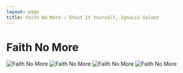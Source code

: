 ```yaml
---
layout: page
title: Faith No More : Shoot It Yourself, Ignacio Galvez
---
```


# Faith No More

![Faith No More](http://assets.farmhouse.co/publishing/1-shoot-it-yourself/images/faith-no-more-1.jpg)
![Faith No More](http://assets.farmhouse.co/publishing/1-shoot-it-yourself/images/faith-no-more-2.jpg)
![Faith No More](http://assets.farmhouse.co/publishing/1-shoot-it-yourself/images/faith-no-more-3.jpg)
![Faith No More](http://assets.farmhouse.co/publishing/1-shoot-it-yourself/images/faith-no-more-4.jpg)
